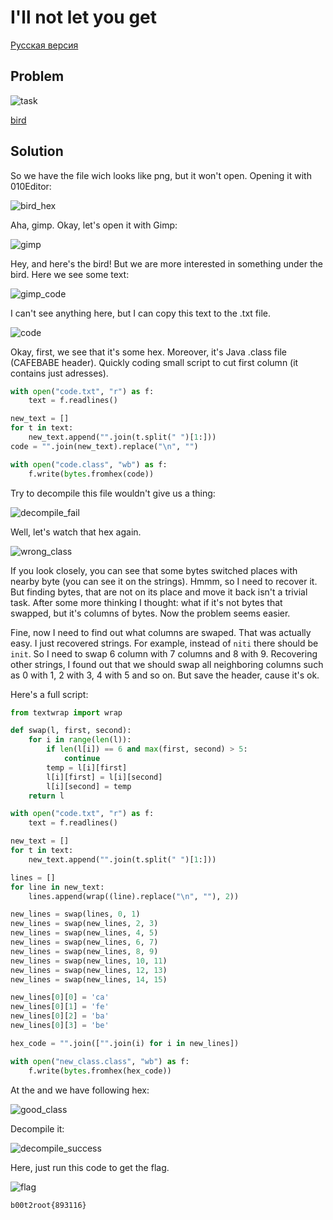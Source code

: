 # I'll not let you get

[Русская версия](./README_ru.md)

## Problem

![task](./src/task.png)

[bird](./src/bird.png)

## Solution

So we have the file wich looks like png, but it won't open. Opening it with 010Editor:

![bird_hex](./src/bird_hex.png)

Aha, gimp. Okay, let's open it with Gimp:

![gimp](./src/gimp.png)

Hey, and here's the bird! But we are more interested in something under the bird. Here we see some text:

![gimp_code](./src/gimp_code.png)

I can't see anything here, but I can copy this text to the .txt file.

![code](./src/code.png)

Okay, first, we see that it's some hex. Moreover, it's Java .class file (CAFEBABE header). Quickly coding small script to cut first column (it contains just adresses).

```Python
with open("code.txt", "r") as f:
	text = f.readlines()

new_text = []
for t in text:
	new_text.append("".join(t.split(" ")[1:]))
code = "".join(new_text).replace("\n", "")

with open("code.class", "wb") as f:
	f.write(bytes.fromhex(code))
```

Try to decompile this file wouldn't give us a thing:

![decompile_fail](./src/decompile_fail.png)

Well, let's watch that hex again.

![wrong_class](./src/wrong_class.png)

If you look closely, you can see that some bytes switched places with nearby byte (you can see it on the strings). Hmmm, so I need to recover it. But finding bytes, that are not on its place and move it back isn't a trivial task. After some more thinking I thought: what if it's not bytes that swapped, but it's columns of bytes. Now the problem seems easier.

Fine, now I need to find out what columns are swaped. That was actually easy. I just recovered strings. For example, instead of `niti` there should be `init`. So I need to swap 6 column with 7 columns and 8 with 9. Recovering other strings, I found out that we should swap all neighboring columns such as 0 with 1, 2 with 3, 4 with 5 and so on. But save the header, cause it's ok.

Here's a full script:

```Python
from textwrap import wrap

def swap(l, first, second):
	for i in range(len(l)):
		if len(l[i]) == 6 and max(first, second) > 5:
			continue
		temp = l[i][first]
		l[i][first] = l[i][second]
		l[i][second] = temp
	return l

with open("code.txt", "r") as f:
	text = f.readlines()

new_text = []
for t in text:
	new_text.append("".join(t.split(" ")[1:]))

lines = []
for line in new_text:
	lines.append(wrap((line).replace("\n", ""), 2))

new_lines = swap(lines, 0, 1)
new_lines = swap(new_lines, 2, 3)
new_lines = swap(new_lines, 4, 5)
new_lines = swap(new_lines, 6, 7)
new_lines = swap(new_lines, 8, 9)
new_lines = swap(new_lines, 10, 11)
new_lines = swap(new_lines, 12, 13)
new_lines = swap(new_lines, 14, 15)

new_lines[0][0] = 'ca'
new_lines[0][1] = 'fe'
new_lines[0][2] = 'ba'
new_lines[0][3] = 'be'

hex_code = "".join(["".join(i) for i in new_lines])

with open("new_class.class", "wb") as f:
	f.write(bytes.fromhex(hex_code))

```

At the and we have following hex:

![good_class](./src/good_class.png)

Decompile it:

![decompile_success](./src/decompile_success.png)

Here, just run this code to get the flag.

![flag](./src/flag.png)

`b00t2root{893116}`